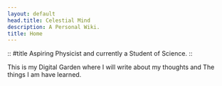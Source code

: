 ```yaml
---
layout: default
head.title: Celestial Mind
description: A Personal Wiki.
title: Home
---
```

::
#title
Aspiring Physicist and currently a Student of Science.
::

This is my Digital Garden where I will write about my thoughts and The things I am have learned. 
